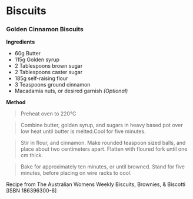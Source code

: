 # Biscuits

### Golden Cinnamon Biscuits

**Ingredients**

* 60g Butter
* 115g Golden syrup
* 2 Tablespoons brown sugar
* 2 Tablespoons caster sugar
* 185g self-raising flour
* 3 Teaspoons ground cinnamon
* Macadamia nuts, or desired garnish _(Optional)_

**Method**

>Preheat oven to 220&deg;C

>Combine butter, golden syrup, and sugars in heavy based pot over low heat until butter is melted.Cool for five minutes.

>Stir in flour, and cinnamon. Make rounded teaspoon sized balls, and place about two centimeters apart. Flatten with floured fork until one cm thick.

>Bake for approximately ten minutes, or until browned. Stand for five minutes, before placing on wire racks to cool.

Recipe from The Australian Womens Weekly Biscuits, Brownies, &amp; Biscotti [ISBN 186396300-6]
